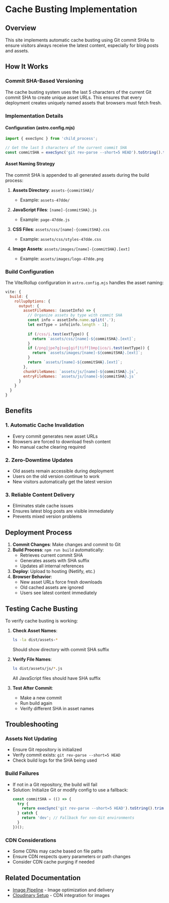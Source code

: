 # Cache Busting Implementation

## Overview
This site implements automatic cache busting using Git commit SHAs to ensure visitors always receive the latest content, especially for blog posts and assets.

## How It Works

### Commit SHA-Based Versioning
The cache busting system uses the last 5 characters of the current Git commit SHA to create unique asset URLs. This ensures that every deployment creates uniquely named assets that browsers must fetch fresh.

### Implementation Details

#### Configuration (astro.config.mjs)
```javascript
import { execSync } from 'child_process';

// Get the last 5 characters of the current commit SHA
const commitSHA = execSync('git rev-parse --short=5 HEAD').toString().trim();
```

#### Asset Naming Strategy
The commit SHA is appended to all generated assets during the build process:

1. **Assets Directory**: `assets-{commitSHA}/`
   - Example: `assets-47dde/`

2. **JavaScript Files**: `[name]-{commitSHA}.js`
   - Example: `page-47dde.js`

3. **CSS Files**: `assets/css/[name]-{commitSHA}.css`
   - Example: `assets/css/styles-47dde.css`

4. **Image Assets**: `assets/images/[name]-{commitSHA}.[ext]`
   - Example: `assets/images/logo-47dde.png`

### Build Configuration
The Vite/Rollup configuration in `astro.config.mjs` handles the asset naming:

```javascript
vite: {
  build: {
    rollupOptions: {
      output: {
        assetFileNames: (assetInfo) => {
          // Organize assets by type with commit SHA
          const info = assetInfo.name.split('.');
          let extType = info[info.length - 1];
          
          if (/css/i.test(extType)) {
            return `assets/css/[name]-${commitSHA}.[ext]`;
          }
          if (/png|jpe?g|svg|gif|tiff|bmp|ico/i.test(extType)) {
            return `assets/images/[name]-${commitSHA}.[ext]`;
          }
          return `assets/[name]-${commitSHA}.[ext]`;
        },
        chunkFileNames: `assets/js/[name]-${commitSHA}.js`,
        entryFileNames: `assets/js/[name]-${commitSHA}.js`
      }
    }
  }
}
```

## Benefits

### 1. Automatic Cache Invalidation
- Every commit generates new asset URLs
- Browsers are forced to download fresh content
- No manual cache clearing required

### 2. Zero-Downtime Updates
- Old assets remain accessible during deployment
- Users on the old version continue to work
- New visitors automatically get the latest version

### 3. Reliable Content Delivery
- Eliminates stale cache issues
- Ensures latest blog posts are visible immediately
- Prevents mixed version problems

## Deployment Process

1. **Commit Changes**: Make changes and commit to Git
2. **Build Process**: `npm run build` automatically:
   - Retrieves current commit SHA
   - Generates assets with SHA suffix
   - Updates all internal references
3. **Deploy**: Upload to hosting (Netlify, etc.)
4. **Browser Behavior**: 
   - New asset URLs force fresh downloads
   - Old cached assets are ignored
   - Users see latest content immediately

## Testing Cache Busting

To verify cache busting is working:

1. **Check Asset Names**: 
   ```bash
   ls -la dist/assets-*
   ```
   Should show directory with commit SHA suffix

2. **Verify File Names**:
   ```bash
   ls dist/assets/js/*.js
   ```
   All JavaScript files should have SHA suffix

3. **Test After Commit**:
   - Make a new commit
   - Run build again
   - Verify different SHA in asset names

## Troubleshooting

### Assets Not Updating
- Ensure Git repository is initialized
- Verify commit exists: `git rev-parse --short=5 HEAD`
- Check build logs for the SHA being used

### Build Failures
- If not in a Git repository, the build will fail
- Solution: Initialize Git or modify config to use a fallback:
  ```javascript
  const commitSHA = (() => {
    try {
      return execSync('git rev-parse --short=5 HEAD').toString().trim();
    } catch {
      return 'dev'; // Fallback for non-Git environments
    }
  })();
  ```

### CDN Considerations
- Some CDNs may cache based on file paths
- Ensure CDN respects query parameters or path changes
- Consider CDN cache purging if needed

## Related Documentation
- [Image Pipeline](./image-pipeline.md) - Image optimization and delivery
- [Cloudinary Setup](./cloudinary-setup.md) - CDN integration for images
